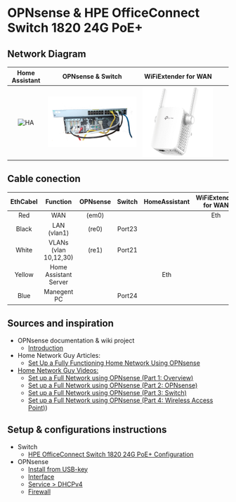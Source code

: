 # OPNsense & HPE OfficeConnect Switch 1820 24G PoE+

## Network Diagram

|Home Assistant|OPNsense & Switch|WiFiExtender for WAN|||
|:---:|:---:|:---:|:---:|:---:|
|![HA](./Images/)|![OPN](./Images/OPN.png)|![WAN](./Images/2_(1)_normal_1547804734225p.jpg)|

## Cable conection

|EthCabel|Function|OPNsense|Switch|HomeAssistant|WiFiExtender for WAN|ManagerPC|
|:---:|:---:|:---:|:---:|:---:|:---:|:---:|
|Red|WAN|(em0)|||Eth||
|Black|LAN (vlan1)|(re0)|Port23|
|White|VLANs (vlan 10,12,30)|(re1)|Port21|
|Yellow|Home Assistant Server|||Eth||
|Blue|Manegent PC||Port24|||Eth|

## Sources and inspiration

* OPNsense documentation & wiki project
  * [Introduction](https://docs.opnsense.org/intro.html)
* Home Network Guy Articles:
  * [Set Up a Fully Functioning Home Network Using OPNsense](https://homenetworkguy.com/how-to/set-up-a-fully-functioning-home-network-using-opnsense/ "Home Network Guy")
* [Home Network Guy Videos:](https://www.youtube.com/playlist?ist=PLZeTcCOrKlnDlyZCIxhFZukAnA0NNWL_I "Home Network Guy")
  * [Set up a Full Network using OPNsense (Part 1: Overview)](https://youtu.be/54JWsGedXpo?list=PLZeTcCOrKlnDlyZCIxhFZukAnA0NNWL_I "Home Network Guy")
  * [Set up a Full Network using OPNsense (Part 2: OPNsense)](https://youtu.be/h2_cQxTkh3Q?list=PLZeTcCOrKlnDlyZCIxhFZukAnA0NNWL_I "Home Network Guy")
  * [Set up a Full Network using OPNsense (Part 3: Switch)](https://youtu.be/4HP-YAJX56E?list=PLZeTcCOrKlnDlyZCIxhFZukAnA0NNWL_I "Home Network Guy")
  * [Set up a Full Network using OPNsense (Part 4: Wireless Access Point)](https://youtu.be/xiugRYzO3lQ?list=PLZeTcCOrKlnDlyZCIxhFZukAnA0NNWL_I "Home Network Guy"))


## Setup & configurations instructions

* Switch
  * [HPE OfficeConnect Switch 1820 24G PoE+ Configuration](./00-HPE-1820.md)
* OPNsense
  * [Install from USB-key](./01-Install-OPNsense.md)
  * [Interface](./02a-Interface-OPNsense.md)
  * [Service > DHCPv4](./04-Services-OPNsense.md)
  * [Firewall](./03-Firewall-OPNsense.md)
  